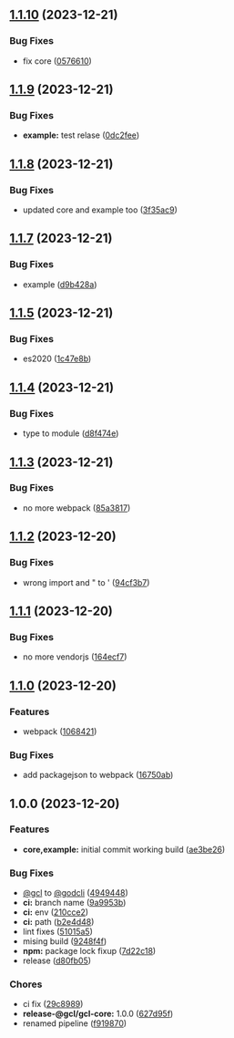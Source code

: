 ## [1.1.10](https://github.com/dtap001/gcl/compare/v1.1.9...v1.1.10) (2023-12-21)


### Bug Fixes

* fix core ([0576610](https://github.com/dtap001/gcl/commit/057661049df82a19e2f53098722d89191ff1138d))

## [1.1.9](https://github.com/dtap001/gcl/compare/v1.1.8...v1.1.9) (2023-12-21)


### Bug Fixes

* **example:** test relase ([0dc2fee](https://github.com/dtap001/gcl/commit/0dc2feea669d5e96787885aa98c0a7e2aaf1fa3e))

## [1.1.8](https://github.com/dtap001/gcl/compare/v1.1.7...v1.1.8) (2023-12-21)


### Bug Fixes

* updated core and example too ([3f35ac9](https://github.com/dtap001/gcl/commit/3f35ac9cc14f20c15384f9cb770425db12de346e))

## [1.1.7](https://github.com/dtap001/gcl/compare/v1.1.6...v1.1.7) (2023-12-21)


### Bug Fixes

* example ([d9b428a](https://github.com/dtap001/gcl/commit/d9b428a446d07156d6b0f8e8a1fe10732a4399f3))

## [1.1.5](https://github.com/dtap001/gcl/compare/v1.1.4...v1.1.5) (2023-12-21)


### Bug Fixes

* es2020 ([1c47e8b](https://github.com/dtap001/gcl/commit/1c47e8be0482f6900b88246f306a353adf61bb69))

## [1.1.4](https://github.com/dtap001/gcl/compare/v1.1.3...v1.1.4) (2023-12-21)


### Bug Fixes

* type to module ([d8f474e](https://github.com/dtap001/gcl/commit/d8f474e88e96c1d9464054d42077d4b184d8ba66))

## [1.1.3](https://github.com/dtap001/gcl/compare/v1.1.2...v1.1.3) (2023-12-21)


### Bug Fixes

* no more webpack ([85a3817](https://github.com/dtap001/gcl/commit/85a38175e5b704b03e6787f1d193a88a08611032))

## [1.1.2](https://github.com/dtap001/gcl/compare/v1.1.1...v1.1.2) (2023-12-20)


### Bug Fixes

* wrong import and " to ' ([94cf3b7](https://github.com/dtap001/gcl/commit/94cf3b76e6163e6d477bce234c7159fe23ca1139))

## [1.1.1](https://github.com/dtap001/gcl/compare/v1.1.0...v1.1.1) (2023-12-20)


### Bug Fixes

* no more vendorjs ([164ecf7](https://github.com/dtap001/gcl/commit/164ecf73a66c8561c3102d8bb701027ec269c82c))

## [1.1.0](https://github.com/dtap001/gcl/compare/v1.0.0...v1.1.0) (2023-12-20)


### Features

* webpack ([1068421](https://github.com/dtap001/gcl/commit/106842105f1ba60bfbcbdb3f4138731b331d40a4))


### Bug Fixes

* add packagejson to webpack ([16750ab](https://github.com/dtap001/gcl/commit/16750ab6cc82e48c5713ad65c89b1fa4c5b72c7b))

## 1.0.0 (2023-12-20)


### Features

* **core,example:** initial commit working build ([ae3be26](https://github.com/dtap001/gcl/commit/ae3be262ac6d423e33dddd8812f97d55bb3603ee))


### Bug Fixes

* [@gcl](https://github.com/gcl) to [@godcli](https://github.com/godcli) ([4949448](https://github.com/dtap001/gcl/commit/4949448b502387ee9e1973b7e68a0bfab3976e94))
* **ci:** branch name ([9a9953b](https://github.com/dtap001/gcl/commit/9a9953bbc3eb1ef520a2be16f978a8c2395693d0))
* **ci:** env ([210cce2](https://github.com/dtap001/gcl/commit/210cce2dd3de80af7e4448a3848c335dd62550ea))
* **ci:** path ([b2e4d48](https://github.com/dtap001/gcl/commit/b2e4d481f11bbf97e2c55285dc858a65e11c8bf8))
* lint fixes ([51015a5](https://github.com/dtap001/gcl/commit/51015a5e4459f609d61c5d31a19eb175b0c38108))
* mising build ([9248f4f](https://github.com/dtap001/gcl/commit/9248f4fae88e1e4a8455a8fccd19b26289df515b))
* **npm:** package lock fixup ([7d22c18](https://github.com/dtap001/gcl/commit/7d22c18fa2941e7a03d32ea854ad886b62de95ad))
* release ([d80fb05](https://github.com/dtap001/gcl/commit/d80fb05fb5fe97166e06995b53d9d7993dfe74ac))


### Chores

* ci fix ([29c8989](https://github.com/dtap001/gcl/commit/29c8989565db02be4eca8afc3bcd7e343379c251))
* **release-@gcl/gcl-core:** 1.0.0 ([627d95f](https://github.com/dtap001/gcl/commit/627d95fddcb89375f37dbc30769ab4b7d7ea7e5f))
* renamed pipeline ([f919870](https://github.com/dtap001/gcl/commit/f9198707840b2069b252c16ac4687a0d1e3435c6))
